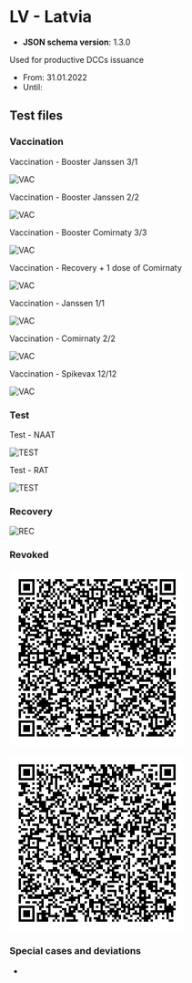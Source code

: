 # LV - Latvia

* **JSON schema version**: 1.3.0

Used for productive DCCs issuance
* From: 31.01.2022
* Until:

## Test files

### Vaccination

Vaccination - Booster Janssen 3/1

![VAC](VAC_Janssen_booster_3_of_1.png)

Vaccination - Booster Janssen 2/2

![VAC](VAC_Janssen_booster_2_of_2.png)

Vaccination - Booster Comirnaty 3/3

![VAC](VAC_Comirnaty_3_of_3.png)

Vaccination - Recovery + 1 dose of Comirnaty

![VAC](VAC_recovery_and_1_dose.png)

Vaccination - Janssen 1/1

![VAC](VAC_Janssen_1_dose.png)

Vaccination - Comirnaty 2/2

![VAC](VAC_Comirnaty_2_dose.png)

Vaccination - Spikevax 12/12

![VAC](VAC_Spikevax_12_of_12.png)


### Test

Test - NAAT

![TEST](TEST_NAAT.png)

Test - RAT

![TEST](TEST_RAT.png)

### Recovery

![REC](REC.png)

### Revoked

![REV_1](VAC_revoked_1.png)

![REV_2](VAC_revoked_2.png)


### Special cases and deviations

-
